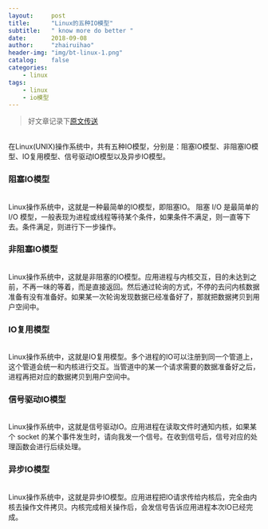 ```yaml
---
layout:     post
title:      "Linux的五种IO模型"
subtitle:   " know more do better "
date:       2018-09-08
author:     "zhairuihao"
header-img: "img/bt-linux-1.png"
catalog:    false
categories:
    - linux
tags:
    - linux
    - io模型
---
```


> 好文章记录下[原文传送](https://mp.weixin.qq.com/s?__biz=MzU3OTYxOTU4NA%3D%3D&mid=2247483776&idx=1&sn=1681aa6e527e146eac5700620f301e20&scene=45#wechat_redirect)


<br>在Linux(UNIX)操作系统中，共有五种IO模型，分别是：阻塞IO模型、非阻塞IO模型、IO复用模型、信号驱动IO模型以及异步IO模型。

### 阻塞IO模型
   <br> Linux操作系统中，这就是一种最简单的IO模型，即阻塞IO。 阻塞 I/O 是最简单的 I/O 模型，一般表现为进程或线程等待某个条件，如果条件不满足，则一直等下去。条件满足，则进行下一步操作。
### 非阻塞IO模型
   <br>Linux操作系统中，这就是非阻塞的IO模型。应用进程与内核交互，目的未达到之前，不再一味的等着，而是直接返回。然后通过轮询的方式，不停的去问内核数据准备有没有准备好。如果某一次轮询发现数据已经准备好了，那就把数据拷贝到用户空间中。
### IO复用模型
   <br>Linux操作系统中，这就是IO复用模型。多个进程的IO可以注册到同一个管道上，这个管道会统一和内核进行交互。当管道中的某一个请求需要的数据准备好之后，进程再把对应的数据拷贝到用户空间中。
### 信号驱动IO模型
   <br>Linux操作系统中，这就是信号驱动IO。应用进程在读取文件时通知内核，如果某个 socket 的某个事件发生时，请向我发一个信号。在收到信号后，信号对应的处理函数会进行后续处理。
### 异步IO模型
   <br> Linux操作系统中，这就是异步IO模型。应用进程把IO请求传给内核后，完全由内核去操作文件拷贝。内核完成相关操作后，会发信号告诉应用进程本次IO已经完成。
